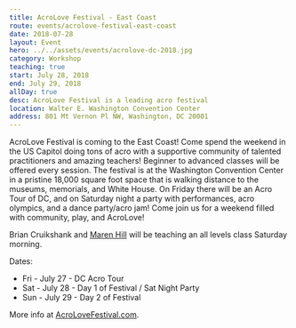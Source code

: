 ```yaml
---
title: AcroLove Festival - East Coast
route: events/acrolove-festival-east-coast
date: 2018-07-28
layout: Event
hero: ../../assets/events/acrolove-dc-2018.jpg
category: Workshop
teaching: true
start: July 28, 2018
end: July 29, 2018
allDay: true
desc: AcroLove Festival is a leading acro festival
location: Walter E. Washington Convention Center
address: 801 Mt Vernon Pl NW, Washington, DC 20001
---
```


AcroLove Festival is coming to the East Coast! Come spend the weekend in the US Capitol doing tons of acro with a supportive community of talented practitioners and amazing teachers! Beginner to advanced classes will be offered every session. The festival is at the Washington Convention Center in a pristine 18,000 square foot space that is walking distance to the museums, memorials, and White House. On Friday there will be an Acro Tour of DC, and on Saturday night a party with performances, acro olympics, and a dance party/acro jam! Come join us for a weekend filled with community, play, and AcroLove!

Brian Cruikshank and [Maren Hill](https://marenacroyoga.com/ "Visit Maren's website") will be teaching an all levels class Saturday morning.

Dates:
* Fri - July 27 - DC Acro Tour
* Sat - July 28 - Day 1 of Festival / Sat Night Party
* Sun - July 29 - Day 2 of Festival

More info at [AcroLoveFestival.com](https://www.acrolovefestival.com/dc "Visit AcroLove Festival").
